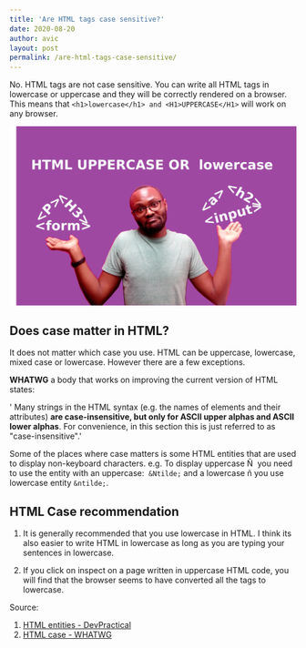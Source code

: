 ```yaml
---
title: 'Are HTML tags case sensitive?'
date: 2020-08-20
author: avic
layout: post
permalink: /are-html-tags-case-sensitive/
--- 
```

No. HTML tags are not case sensitive. You can write all HTML tags in lowercase or uppercase and they will be correctly rendered on a browser. This means that `<h1>lowercase</h1> and <H1>UPPERCASE</H1>` will work on any browser.

<img src="/public/2020/html-uppercase-lowercase.png" alt="HTML uppercase or lowercase visualization"/>


## Does case matter in HTML?

It does not matter which case you use. HTML can be uppercase, lowercase, mixed case or lowercase. However there are a few exceptions.

**WHATWG** a body that works on improving the current version of HTML states:

' Many strings in the HTML syntax (e.g. the names of elements and their attributes) **are case-insensitive, but only for ASCII upper alphas and ASCII lower alphas**. For convenience, in this section this is just referred to as "case-insensitive".'

Some of the places where case matters is some HTML entities that are used to display non-keyboard characters. e.g. 
To display uppercase Ñ  you need to use the entity with an uppercase:  `&Ntilde;` and a lowercase ñ you use lowercase entity `&ntilde;`. 

## HTML Case recommendation
1. It is generally recommended that you use lowercase in HTML. I think its also easier to write HTML in lowercase as long as you are typing your sentences in lowercase.

2. If you click on inspect on a page written in uppercase HTML code, you will find that the browser seems to have converted all the tags to lowercase.


Source: 
1. [HTML entities - DevPractical](https://devpractical.com/display-html-tags-as-plain-text/)
2. [HTML case - WHATWG](https://html.spec.whatwg.org/multipage/syntax.html)


